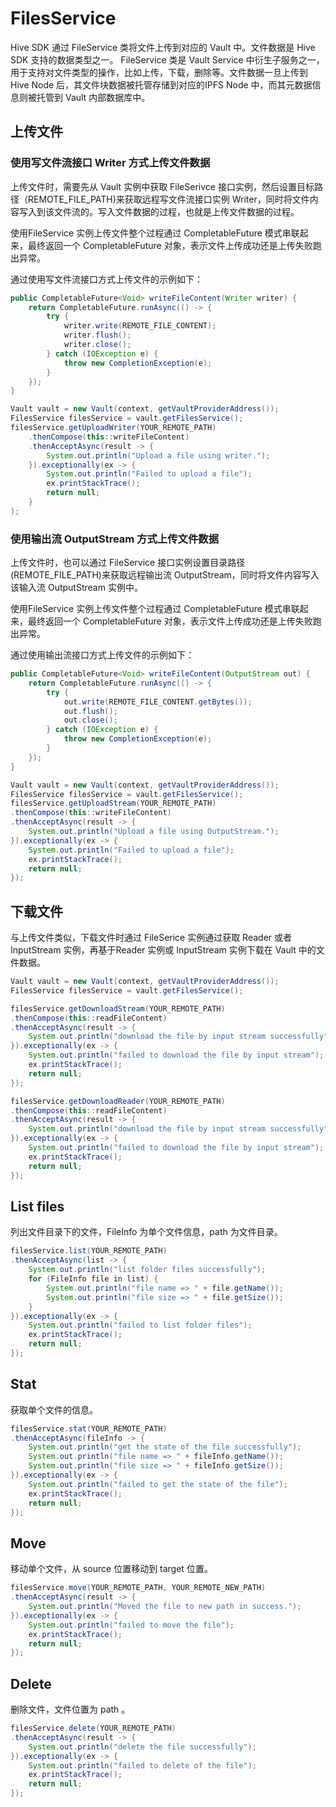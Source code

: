 # FilesService

Hive SDK 通过 FileService 类将文件上传到对应的 Vault 中。文件数据是 Hive SDK 支持的数据类型之一。 FileService 类是 Vault Service 中衍生子服务之一，用于支持对文件类型的操作，比如上传，下载，删除等。文件数据一旦上传到 Hive Node 后，其文件块数据被托管存储到对应的IPFS Node 中，而其元数据信息则被托管到 Vault 内部数据库中。

## 上传文件

### 使用写文件流接口 Writer 方式上传文件数据

上传文件时，需要先从 Vault 实例中获取 FileSerivce 接口实例，然后设置目标路径（REMOTE\_FILE\_PATH)来获取远程写文件流接口实例 Writer，同时将文件内容写入到该文件流的。写入文件数据的过程，也就是上传文件数据的过程。

使用FileService 实例上传文件整个过程通过 CompletableFuture 模式串联起来，最终返回一个 CompletableFuture 对象，表示文件上传成功还是上传失败跑出异常。

通过使用写文件流接口方式上传文件的示例如下：

```java
public CompletableFuture<Void> writeFileContent(Writer writer) {
    return CompletableFuture.runAsync(() -> {
        try {
            writer.write(REMOTE_FILE_CONTENT);
            writer.flush();
            writer.close();
        } catch (IOException e) {
            throw new CompletionException(e);
        }
    });
}

Vault vault = new Vault(context, getVaultProviderAddress());
FilesService filesService = vault.getFilesService();
filesService.getUploadWriter(YOUR_REMOTE_PATH)
    .thenCompose(this::writeFileContent)
    .thenAcceptAsync(result -> {
        System.out.println("Upload a file using writer.");
    }).exceptionally(ex -> {
        System.out.println("Failed to upload a file");
        ex.printStackTrace();
        return null;
    }
);
```

### 使用输出流 OutputStream 方式上传文件数据

上传文件时，也可以通过 FileService 接口实例设置目录路径 (REMOTE\_FILE\_PATH)来获取远程输出流 OutputStream，同时将文件内容写入该输入流 OutputStream 实例中。

使用FileService 实例上传文件整个过程通过 CompletableFuture 模式串联起来，最终返回一个 CompletableFuture 对象，表示文件上传成功还是上传失败跑出异常。

通过使用输出流接口方式上传文件的示例如下：

```java
public CompletableFuture<Void> writeFileContent(OutputStream out) {
    return CompletableFuture.runAsync(() -> {
        try {
            out.write(REMOTE_FILE_CONTENT.getBytes());
            out.flush();
            out.close();
        } catch (IOException e) {
            throw new CompletionException(e);
        }
    });
}

Vault vault = new Vault(context, getVaultProviderAddress());
FilesService filesService = vault.getFilesService();
filesService.getUploadStream(YOUR_REMOTE_PATH)
.thenCompose(this::writeFileContent)
.thenAcceptAsync(result -> {
    System.out.println("Upload a file using OutputStream.");
}).exceptionally(ex -> {
    System.out.println("Failed to upload a file");
    ex.printStackTrace();
    return null;
});
```

## 下载文件

与上传文件类似，下载文件时通过 FileSerice 实例通过获取 Reader 或者 InputStream 实例，再基于Reader 实例或 InputStream 实例下载在 Vault 中的文件数据。

```java
Vault vault = new Vault(context, getVaultProviderAddress());
FilesService filesService = vault.getFilesService();

filesService.getDownloadStream(YOUR_REMOTE_PATH)
.thenCompose(this::readFileContent)
.thenAcceptAsync(result -> {
    System.out.println("download the file by input stream successfully");
}).exceptionally(ex -> {
    System.out.println("failed to download the file by input stream");
    ex.printStackTrace();
    return null;
});

filesService.getDownloadReader(YOUR_REMOTE_PATH)
.thenCompose(this::readFileContent)
.thenAcceptAsync(result -> {
    System.out.println("download the file by input stream successfully");
}).exceptionally(ex -> {
    System.out.println("failed to download the file by input stream");
    ex.printStackTrace();
    return null;
});
```

## List files

列出文件目录下的文件，FileInfo 为单个文件信息，path 为文件目录。

```java
filesService.list(YOUR_REMOTE_PATH)
.thenAcceptAsync(list -> {
    System.out.println("list folder files successfully");
    for (FileInfo file in list) {
        System.out.println("file name => " + file.getName());
        System.out.println("file size => " + file.getSize());
    }
}).exceptionally(ex -> {
    System.out.println("failed to list folder files");
    ex.printStackTrace();
    return null;
});
```

## Stat

获取单个文件的信息。

```java
filesService.stat(YOUR_REMOTE_PATH)
.thenAcceptAsync(fileInfo -> {
    System.out.println("get the state of the file successfully");
    System.out.println("file name => " + fileInfo.getName());
    System.out.println("file size => " + fileInfo.getSize());
}).exceptionally(ex -> {
    System.out.println("failed to get the state of the file");
    ex.printStackTrace();
    return null;
});
```

## Move

移动单个文件，从 source 位置移动到 target 位置。

```java
filesService.move(YOUR_REMOTE_PATH, YOUR_REMOTE_NEW_PATH)
.thenAcceptAsync(result -> {
    System.out.println("Moved the file to new path in success.");
}).exceptionally(ex -> {
    System.out.println("failed to move the file");
    ex.printStackTrace();
    return null;
});
```

## Delete

删除文件，文件位置为 path 。

```java
filesService.delete(YOUR_REMOTE_PATH)
.thenAcceptAsync(result -> {
    System.out.println("delete the file successfully");
}).exceptionally(ex -> {
    System.out.println("failed to delete of the file");
    ex.printStackTrace();
    return null;
});
```
